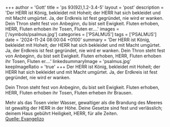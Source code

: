 +++
author = 'Gott'
title = 'ps 93(92),1.2-3.4-5'
layout = 'post'
description = 'Der HERR ist König, bekleidet mit Hoheit;  der HERR hat sich bekleidet und mit Macht umgürtet.  Ja, der Erdkreis ist fest gegründet,  nie wird er wanken.  Dein Thron steht fest von Anbeginn,  du bist seit Ewigkeit. Fluten erhoben, HERR,  Fluten erhoben ihr Tosen,  Fluten er....'
images = ['/symbols/psalmus.jpg']
categories = ['PSALMUS']
tags = ['PSALMUS']
date = '2024-11-24 08:00:04 +0100'
summary = 'Der HERR ist König, bekleidet mit Hoheit;  der HERR hat sich bekleidet und mit Macht umgürtet.  Ja, der Erdkreis ist fest gegründet,  nie wird er wanken.  Dein Thron steht fest von Anbeginn,  du bist seit Ewigkeit. Fluten erhoben, HERR,  Fluten erhoben ihr Tosen,  Fluten er....'
linkedsummaryImage = 'psalmus.jpg'
keepImageRatio = 'true'
+++
Der HERR ist König, bekleidet mit Hoheit; 
der HERR hat sich bekleidet und mit Macht umgürtet. 
Ja, der Erdkreis ist fest gegründet, 
nie wird er wanken.

Dein Thron steht fest von Anbeginn, 
du bist seit Ewigkeit.
Fluten erhoben, HERR, 
Fluten erhoben ihr Tosen, 
Fluten erheben ihr Brausen.<!--more-->

Mehr als das Tosen vieler Wasser, 
gewaltiger als die Brandung des Meeres 
ist gewaltig der HERR in der Höhe.
Deine Gesetze sind fest und verlässlich; 
deinem Haus gebührt Heiligkeit, 
HERR, für alle Zeiten.<br> [Quelle: Evangelizo](https://evangeliumtagfuertag.org/DE/gospel)